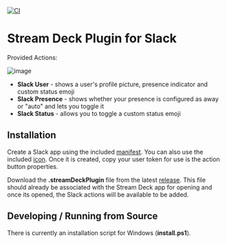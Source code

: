 [![CI](https://github.com/paultyng/streamdeck-slack/actions/workflows/ci.yml/badge.svg?branch=main&event=push)](https://github.com/paultyng/streamdeck-slack/actions/workflows/ci.yml)

# Stream Deck Plugin for Slack

Provided Actions:

![image](https://user-images.githubusercontent.com/422474/199592000-9e7b7cf2-a1b8-4faa-95db-afffa679fa85.png)

- **Slack User** - shows a user's profile picture, presence indicator and custom status emoji
- **Slack Presence** - shows whether your presence is configured as away or "auto" and lets you toggle it
- **Slack Status** - allows you to toggle a custom status emoji

## Installation

Create a Slack app using the included [manifest](./slack-app/manifest.yml). You can also use the included [icon](./slack-app/icon.png). Once it is created, copy your user token for use is the action button properties.

Download the **.streamDeckPlugin** file from the latest [release](https://github.com/paultyng/streamdeck-slack/releases). This file should already be associated with the Stream Deck app for opening and once its opened, the Slack actions will be available to be added.

## Developing / Running from Source

There is currently an installation script for Windows (**install.ps1**).
